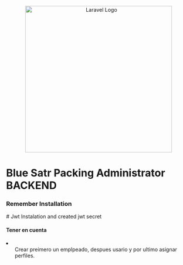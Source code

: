 <p align="center"><a href="https://laravel.com" target="_blank"><img src="https://raw.githubusercontent.com/laravel/art/master/logo-lockup/5%20SVG/2%20CMYK/1%20Full%20Color/laravel-logolockup-cmyk-red.svg" width="400" alt="Laravel Logo"></a></p>

<p align="center">
<h1>Blue Satr Packing Administrator BACKEND</h1>
</p>

<p>
<h3>Remember Installation</h3>
# Jwt Instalation and created jwt secret
</p>


<p>
    <h4>Tener en cuenta</h4>
    <li>
        <ul>Crear preimero un emplpeado, despues usario y por ultimo asignar perfiles.</ul>
    </li>
</p>
